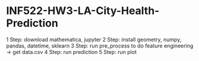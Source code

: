 # INF522-HW3-LA-City-Health-Prediction

1 Step: download mathematica, jupyter
2 Step: install geometry, numpy, pandas, datetime, sklearn
3 Step: run pre_process to do feature engineering -> get data.csv
4 Step: run prediction
5 Step: run plot
